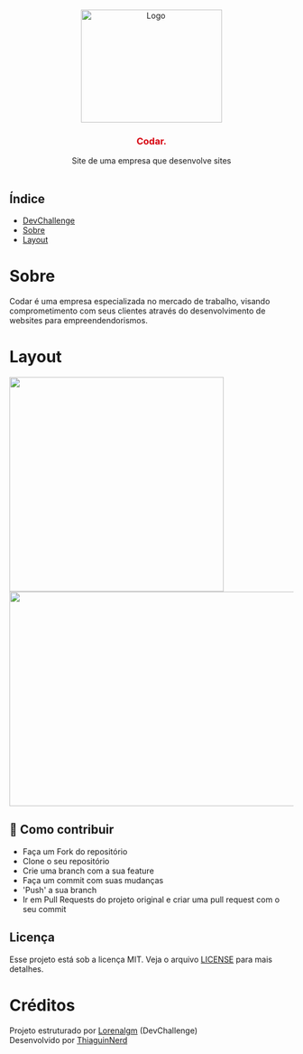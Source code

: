 <br />
<p align="center">
  <a href="http://www.freepik.com">
    <img src="https://i.ibb.co/stqTkc6/video-call.png" alt="Logo" width="250" height="200">
  </a>

  <h3 align="center" style="color: #D6000D;">Codar.</h3>

  <p align="center">
    Site de uma empresa que desenvolve sites
       <br />
    <br />
    <!-- <a href="https://github.com/Lorenalgm/codar">Desafio</a>
    ·
    <a href="https://www.linkedin.com/in/lorenagmontes/">Contato</a> -->
  </p>
</p>

## Índice

* [DevChallenge](#devchallenge) 
* [Sobre](#sobre)
* [Layout](#layout)


# Sobre
Codar é uma empresa especializada no mercado de trabalho, visando comprometimento com seus clientes através do desenvolvimento de websites para empreendendorismos.


# Layout

<img src="https://i.ibb.co/2gB9Hkc/codar-mobile.png" width="380" height="380">
<img src="https://i.ibb.co/wpnzvcs/codar-desktop.jpg" width="580" height="380">


## :link: Como contribuir 

- Faça um Fork do repositório
- Clone o seu repositório
- Crie uma branch com a sua feature
- Faça um commit com suas mudanças
- 'Push' a sua branch
- Ir em Pull Requests do projeto original e criar uma pull request com o seu commit

## Licença 
Esse projeto está sob a licença MIT. Veja o arquivo [LICENSE](LICENSE) para mais detalhes.


# Créditos
Projeto estruturado por <a href="https://github.com/Lorenalgm">Lorenalgm</a> (DevChallenge)<br>
Desenvolvido por <a href="https://github.com/ThiaguinNerd">ThiaguinNerd</a> 
